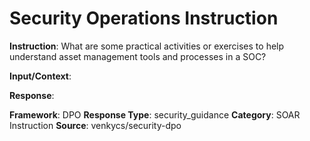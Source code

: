 # Security Operations Instruction

**Instruction**: What are some practical activities or exercises to help understand asset management tools and processes in a SOC?

**Input/Context**: 

**Response**: 

**Framework**: DPO
**Response Type**: security_guidance
**Category**: SOAR Instruction
**Source**: venkycs/security-dpo

